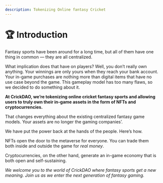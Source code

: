 ```yaml
---
description: Tokenizing Online fantasy Cricket
---
```


# 🏆 Introduction

Fantasy sports have been around for a long time, but all of them have one thing in common — they are all centralized.&#x20;

What implication does that have on players? Well, you don’t really own anything. Your winnings are only yours when they reach your bank account. Your in-game purchases are nothing more than digital items that have no use case beyond the game. This gameplay model has too many flaws, so we decided to do something about it.&#x20;

**At CrickDAO, we’re tokenizing online cricket fantasy sports and allowing users to truly own their in-game assets in the form of NFTs and cryptocurrencies.**&#x20;

That changes everything about the existing centralized fantasy game models. Your assets are no longer the gaming companies’.&#x20;

We have put the power back at the hands of the people. Here’s how.&#x20;

NFTs open the door to the metaverse for everyone. You can trade them both inside and outside the game for _real money_.&#x20;

Cryptocurrencies, on the other hand, generate an in-game economy that is both open and self-sustaining.&#x20;

_We welcome you to the world of CrickDAO where fantasy sports get a new meaning. Join us as we enter the next generation of fantasy gaming._&#x20;
